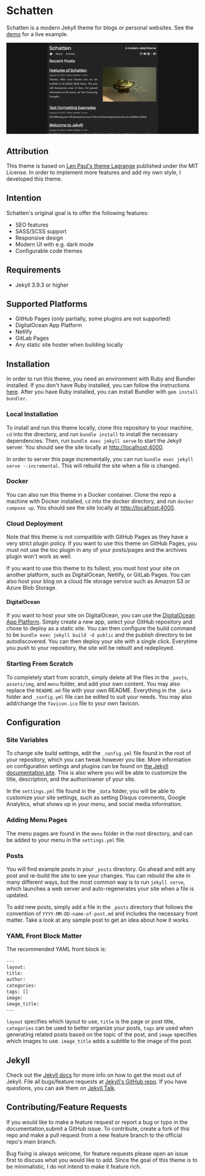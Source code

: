 # Schatten

Schatten is a modern Jekyll theme for blogs or personal websites. See the [demo](https://schatten-ioch6.ondigitalocean.app/) for a live example.

![A screenshot of the Shadow theme](/assets/img/preview.png)

## Attribution

This theme is based on [Len Paul's theme Lagrange](https://github.com/LeNPaul/Lagrange) published under the MIT License. In order to implement more features and add my own style, I developed this theme.

## Intention

Schatten's original goal is to offer the following features:

  * SEO features
  * SASS/SCSS support
  * Responsive design
  * Modern UI with e.g. dark mode
  * Configurable code themes

## Requirements

  * Jekyll 3.9.3 or higher

## Supported Platforms

  * GitHub Pages (only partially, some plugins are not supported)
  * DigitalOcean App Platform
  * Netlify
  * GitLab Pages
  * Any static site hoster when building locally

## Installation

In order to run this theme, you need an environment with Ruby and Bundler installed. If you don't have Ruby installed, you can follow the instructions [here](https://www.ruby-lang.org/en/documentation/installation/). After you have Ruby installed, you can install Bundler with `gem install bundler`.

### Local Installation

To install and run this theme locally, clone this repository to your machine, `cd` into the directory, and run `bundle install` to install the necessary dependencies. Then, run `bundle exec jekyll serve` to start the Jekyll server. You should see the site locally at [http://localhost:4000](http://localhost:4000).

In order to server this page incrementally, you can run `bundle exec jekyll serve --incremental`. This will rebuild the site when a file is changed.

### Docker

You can also run this theme in a Docker container. Clone the repo a machine with Docker installed, `cd` into the docker directory, and run `docker compose up`. You should see the site locally at [http://localhost:4000](http://localhost:4000).

### Cloud Deployment

Note that this theme is not compatible with GitHub Pages as they have a very strict plugin policy. If you want to use this theme on GitHub Pages, you must not use the toc plugin in any of your posts/pages and the archives plugin won't work as well. 

If you want to use this theme to its fullest, you must host your site on another platform, such as DigitalOcean, Netlify, or GitLab Pages. You can also host your blog on a cloud file storage service such as Amazon S3 or Azure Blob Storage.

#### DigitalOcean

If you want to host your site on DigitalOcean, you can use the [DigitalOcean App Platform](https://www.digitalocean.com/products/app-platform/). Simply create a new app, select your GitHub repository and chose to deploy as a static site. You can then configure the build command to be `bundle exec jekyll build -d public` and the publish directory to be autodiscovered. You can then deploy your site with a single click. Everytime you push to your repository, the site will be rebuilt and redeployed.

### Starting From Scratch

To completely start from scratch, simply delete all the files in the `_posts`, `assets/img`, and `menu` folder, and add your own content. You may also replace the `README.md` file with your own README. Everything in the `_data` folder and `_config.yml` file can be edited to suit your needs. You may also add/change the `favicon.ico` file to your own favicon.

## Configuration

### Site Variables

To change site build settings, edit the `_config.yml` file found in the root of your repository, which you can tweak however you like. More information on configuration settings and plugins can be found on [the Jekyll documentation site](https://jekyllrb.com/docs/configuration/). This is also where you will be able to customize the title, description, and the author/owner of your site.

In the `settings.yml` file found in the `_data` folder, you will be able to customize your site settings, such as setting Disqus comments, Google Analytics, what shows up in your menu, and social media information.

### Adding Menu Pages

The menu pages are found in the `menu` folder in the root directory, and can be added to your menu in the `settings.yml` file.

### Posts

You will find example posts in your `_posts` directory. Go ahead and edit any post and re-build the site to see your changes. You can rebuild the site in many different ways, but the most common way is to run `jekyll serve`, which launches a web server and auto-regenerates your site when a file is updated.

To add new posts, simply add a file in the `_posts` directory that follows the convention of `YYYY-MM-DD-name-of-post.md` and includes the necessary front matter. Take a look at any sample post to get an idea about how it works.

### YAML Front Block Matter

The recommended YAML front block is:

```
---
layout:
title:
author:
categories:
tags: []
image:
image_title:
---
```

`layout` specifies which layout to use, `title` is the page or post title, `categories` can be used to better organize your posts, `tags` are used when generating related posts based on the topic of the post, and `image` specifies which images to use. `image_title` adds a subtitle to the image of the post.

## Jekyll

Check out the [Jekyll docs][jekyll-docs] for more info on how to get the most out of Jekyll. File all bugs/feature requests at [Jekyll's GitHub repo][jekyll-gh]. If you have questions, you can ask them on [Jekyll Talk][jekyll-talk].

[jekyll-docs]: http://jekyllrb.com/docs/home
[jekyll-gh]:   https://github.com/jekyll/jekyll
[jekyll-talk]: https://talk.jekyllrb.com/

## Contributing/Feature Requests

If you would like to make a feature request or report a bug or typo in the documentation,submit a GitHub issue. To contribute, create a fork of this repo and make a pull request from a new feature branch to the official repo's main branch. 

Bug fixing is always welcome, for feature requests please open an issue first to discuss what you would like to add. Since the goal of this theme is to be minimalistic, I do not intend to make it feature rich.
